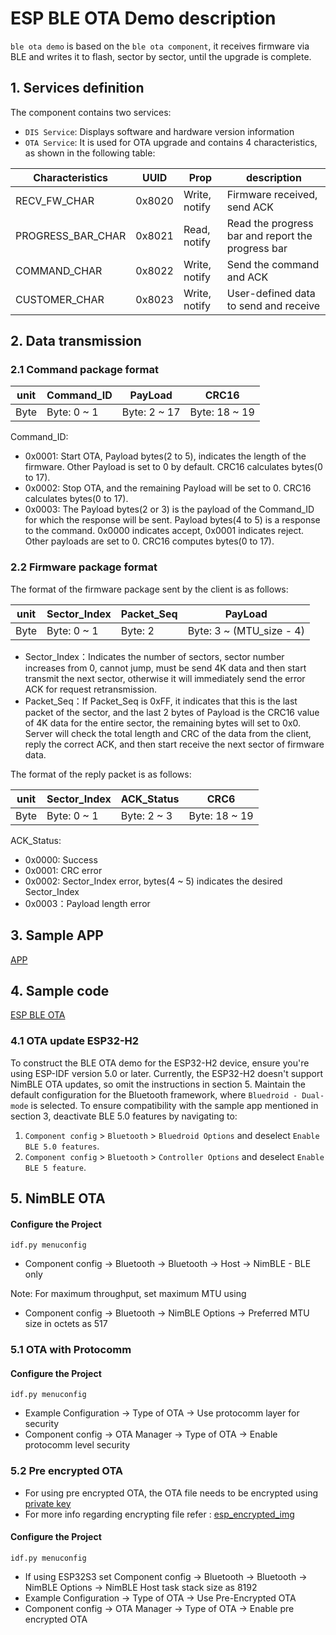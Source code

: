 # ESP BLE OTA Demo description

``ble ota demo`` is based on the ``ble ota component``, it receives firmware via BLE and writes it to flash, sector by sector, until the upgrade is complete.

## 1. Services definition

The component contains two services:

- `DIS Service`: Displays software and hardware version information
- `OTA Service`: It is used for OTA upgrade and contains 4 characteristics, as shown in the following table:

|  Characteristics   | UUID  |  Prop   | description  |
|  ----  | ----  |  ----  | ----  |
|  RECV_FW_CHAR | 0x8020 | Write, notify  | Firmware received, send ACK |
|  PROGRESS_BAR_CHAR  | 0x8021 | Read, notify  | Read the progress bar and report the progress bar |
|  COMMAND_CHAR  | 0x8022 | Write, notify  | Send the command and ACK |
|  CUSTOMER_CHAR  | 0x8023 | Write, notify  | User-defined data to send and receive |

## 2. Data transmission

### 2.1 Command package format

|  unit   | Command_ID  |  PayLoad   | CRC16  |
|  ----  | ----  |  ----  | ----  |
|  Byte | Byte: 0 ~ 1 | Byte: 2 ~ 17  | Byte: 18 ~ 19 |

Command_ID:

- 0x0001: Start OTA, Payload bytes(2 to 5), indicates the length of the firmware. Other Payload is set to 0 by default. CRC16 calculates bytes(0 to 17).
- 0x0002: Stop OTA, and the remaining Payload will be set to 0. CRC16 calculates bytes(0 to 17).
- 0x0003: The Payload bytes(2 or 3) is the payload of the Command_ID for which the response will be sent. Payload bytes(4 to 5) is a response to the command. 0x0000 indicates accept, 0x0001 indicates reject. Other payloads are set to 0. CRC16 computes bytes(0 to 17).

### 2.2 Firmware package format

The format of the firmware package sent by the client is as follows:

|  unit   | Sector_Index  |  Packet_Seq   | PayLoad  |
|  ----  | ----  |  ----  | ----  |
|  Byte | Byte: 0 ~ 1 | Byte: 2  | Byte: 3 ~ (MTU_size - 4) |

- Sector_Index：Indicates the number of sectors, sector number increases from 0, cannot jump, must be send 4K data and then start transmit the next sector, otherwise it will immediately send the error ACK for request retransmission.
- Packet_Seq：If Packet_Seq is 0xFF, it indicates that this is the last packet of the sector, and the last 2 bytes of Payload is the CRC16 value of 4K data for the entire sector, the remaining bytes will set to 0x0. Server will check the total length and CRC of the data from the client, reply the correct ACK, and then start receive the next sector of firmware data.

The format of the reply packet is as follows:

|  unit   | Sector_Index  |  ACK_Status   | CRC6  |
|  ----  | ----  |  ----  | ----  |
|  Byte | Byte: 0 ~ 1 | Byte: 2 ~ 3  | Byte: 18 ~ 19 |

ACK_Status:

- 0x0000: Success
- 0x0001: CRC error
- 0x0002: Sector_Index error, bytes(4 ~ 5) indicates the desired Sector_Index
- 0x0003：Payload length error

## 3.  Sample APP

[APP](https://github.com/EspressifApps/esp-ble-ota-android/releases/tag/rc)

## 4. Sample code

[ESP BLE OTA](https://github.com/espressif/esp-iot-solution/tree/master/examples/bluetooth/ble_ota)

### 4.1 OTA update ESP32-H2

To construct the BLE OTA demo for the ESP32-H2 device, ensure you're using ESP-IDF version 5.0 or later. Currently, the ESP32-H2 doesn't support NimBLE OTA updates, so omit the instructions in section 5. Maintain the default configuration for the Bluetooth framework, where `Bluedroid - Dual-mode` is selected. To ensure compatibility with the sample app mentioned in section 3, deactivate BLE 5.0 features by navigating to:

1. `Component config` > `Bluetooth` > `Bluedroid Options` and deselect `Enable BLE 5.0 features`.
2. `Component config` > `Bluetooth` > `Controller Options` and deselect `Enable BLE 5 feature`.

## 5. NimBLE OTA

#### Configure the Project

`idf.py menuconfig`

- Component config → Bluetooth → Bluetooth → Host → NimBLE - BLE only

Note: For maximum throughput, set maximum MTU using

- Component config → Bluetooth → NimBLE Options → Preferred MTU size in octets as 517

### 5.1 OTA with Protocomm

#### Configure the Project

`idf.py menuconfig`

- Example Configuration → Type of OTA → Use protocomm layer for security
- Component config → OTA Manager → Type of OTA → Enable protocomm level security

### 5.2 Pre encrypted OTA

- For using pre encrypted OTA, the OTA file needs to be encrypted using [private key](../ble_ota/rsa_key/private.pem)
- For more info regarding encrypting file refer : [esp_encrypted_img](https://github.com/espressif/idf-extra-components/tree/master/esp_encrypted_img)

#### Configure the Project

`idf.py menuconfig`

- If using ESP32S3 set Component config → Bluetooth → Bluetooth → NimBLE Options → NimBLE Host task stack size as 8192 
- Example Configuration → Type of OTA → Use Pre-Encrypted OTA
- Component config → OTA Manager → Type of OTA → Enable pre encrypted OTA
